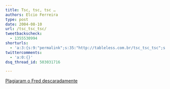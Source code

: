 ```yaml
---
title: Tsc, tsc, tsc …
authors: Elcio Ferreira
type: post
date: 2004-08-10
url: /tsc_tsc_tsc/
tweetbackscheck:
  - 1355530994
shorturls:
  - 'a:3:{s:9:"permalink";s:35:"http://tableless.com.br/tsc_tsc_tsc";s:7:"tinyurl";s:26:"http://tinyurl.com/4xe3zv7";s:4:"isgd";s:19:"http://is.gd/NGoLTW";}'
twittercomments:
  - 'a:0:{}'
dsq_thread_id: 503031716

---
```

[Plagiaram o Fred descaradamente][1]

 [1]: http://www.usabilidoido.com.br/me_plagiaram_descaradamente.html "Me plagiaram descaradamente"